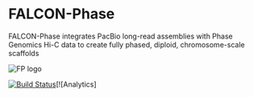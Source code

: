 # FALCON-Phase
FALCON-Phase integrates PacBio long-read assemblies with Phase Genomics Hi-C data to create fully phased, diploid, chromosome-scale scaffolds

![FP logo](https://github.com/phasegenomics/FALCON-Phase/blob/master/logo/FP.png)

 [![Build Status](https://travis-ci.org/phasegenomics/FALCON-Phase.svg?branch=master)](https://travis-ci.org/phasegenomics/FALCON-Phase)[![Analytics]
